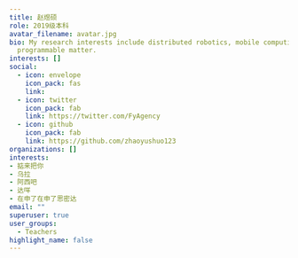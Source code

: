 ```yaml
---
title: 赵煜硕
role: 2019级本科
avatar_filename: avatar.jpg
bio: My research interests include distributed robotics, mobile computing and
  programmable matter.
interests: []
social:
  - icon: envelope
    icon_pack: fas
    link: 
  - icon: twitter
    icon_pack: fab
    link: https://twitter.com/FyAgency
  - icon: github
    icon_pack: fab
    link: https://github.com/zhaoyushuo123
organizations: []
interests:
- 掂来把你
- 乌拉
- 阿西吧
- 达咩
- 在申了在申了思密达
email: ""
superuser: true
user_groups:
  - Teachers
highlight_name: false
---
```

